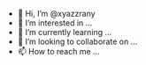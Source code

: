 - 👋 Hi, I’m @xyazzrany
- 👀 I’m interested in ...
- 🌱 I’m currently learning ...
- 💞️ I’m looking to collaborate on ...
- 📫 How to reach me ...

<!---
xyazzrany/xyazzrany is a ✨ special ✨ repository because its `README.md` (this file) appears on your GitHub profile.
You can click the Preview link to take a look at your changes.
--->
